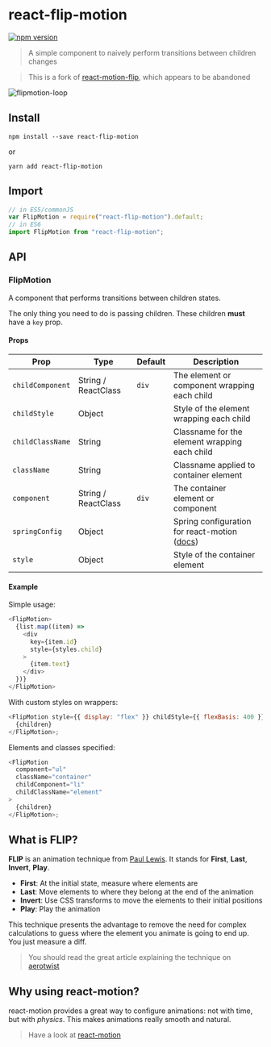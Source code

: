 # react-flip-motion

[![npm version](https://img.shields.io/npm/v/react-flip-motion.svg?style=flat)](https://www.npmjs.com/package/react-flip-motion)

> A simple component to naively perform transitions between children changes

> This is a fork of
> [react-motion-flip](https://github.com/bloodyowl/react-motion-flip), which
> appears to be abandoned

![flipmotion-loop](https://user-images.githubusercontent.com/13281350/33279420-c25b0856-d39e-11e7-9406-0930aa204655.gif)

## Install

```console
npm install --save react-flip-motion
```

or

```console
yarn add react-flip-motion
```

## Import

```javascript
// in ES5/commonJS
var FlipMotion = require("react-flip-motion").default;
// in ES6
import FlipMotion from "react-flip-motion";
```

## API

### FlipMotion

A component that performs transitions between children states.

The only thing you need to do is passing children. These children **must** have
a `key` prop.

#### Props

|Prop|Type|Default|Description|
|---|---|---|---|
|`childComponent`|String / ReactClass|`div`|The element or component wrapping each child
|`childStyle`|Object||Style of the element wrapping each child
|`childClassName`|String||Classname for the element wrapping each child
|`className`|String||Classname applied to container element
|`component`|String / ReactClass|`div`|The container element or component
|`springConfig`|Object||Spring configuration for react-motion ([docs](https://github.com/chenglou/react-motion#--spring-val-number-config-springhelperconfig--opaqueconfig))
|`style`|Object||Style of the container element

#### Example

Simple usage:

```javascript
<FlipMotion>
  {list.map((item) =>
    <div
      key={item.id}
      style={styles.child}
    >
      {item.text}
    </div>
  })}
</FlipMotion>
```

With custom styles on wrappers:

```javascript
<FlipMotion style={{ display: "flex" }} childStyle={{ flexBasis: 400 }}>
  {children}
</FlipMotion>;
```

Elements and classes specified:

```javascript
<FlipMotion
  component="ul"
  className="container"
  childComponent="li"
  childClassName="element"
>
  {children}
</FlipMotion>;
```

## What is FLIP?

**FLIP** is an animation technique from
[Paul Lewis](https://twitter.com/aerotwist). It stands for **First**, **Last**,
**Invert**, **Play**.

* **First**: At the initial state, measure where elements are
* **Last**: Move elements to where they belong at the end of the animation
* **Invert**: Use CSS transforms to move the elements to their initial positions
* **Play**: Play the animation

This technique presents the advantage to remove the need for complex
calculations to guess where the element you animate is going to end up. You just
measure a diff.

> You should read the great article explaining the technique on
> [aerotwist](https://aerotwist.com/blog/flip-your-animations/)

## Why using react-motion?

react-motion provides a great way to configure animations: not with time, but
with _physics_. This makes animations really smooth and natural.

> Have a look at
> [react-motion](https://github.com/chenglou/react-motion/#what-does-this-library-try-to-solve)
